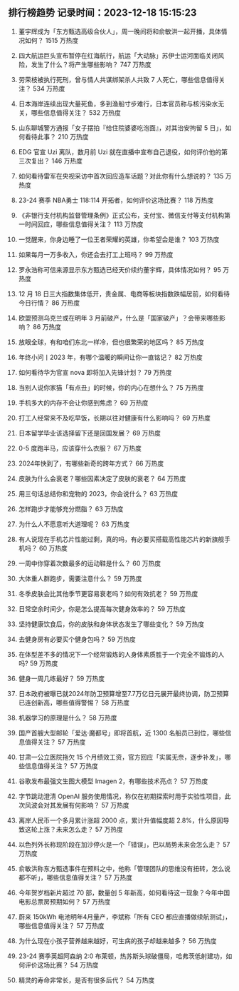 
## 排行榜趋势 记录时间：2023-12-18 15:15:23
  
  1. 董宇辉成为「东方甄选高级合伙人」，周一晚间将和俞敏洪一起开播，具体情况如何？ 1515 万热度
    
  2. 四大航运巨头宣布暂停在红海航行，航运「大动脉」苏伊士运河面临关闭风险，发生了什么？将产生哪些影响？ 747 万热度
    
  3. 劳荣枝被执行死刑，曾与情人共谋绑架杀人共致 7 人死亡，哪些信息值得关注？ 534 万热度
    
  4. 日本海岸连续出现大量死鱼，多到渔船寸步难行，日本官员称与核污染水无关，哪些信息值得关注？ 532 万热度
    
  5. 山东聊城警方通报「女子摆拍『给住院婆婆吃泡面』，对其治安拘留 5 日」，如何看待此事？ 210 万热度
    
  6. EDG 官宣 Uzi 离队，数月前 Uzi 就在直播中宣布自己退役，如何评价他的第三次复出？ 146 万热度
    
  7. 如何看待雷军在央视采访中首次回应造车话题？对此你有什么想说的？ 135 万热度
    
  8. 23-24 赛季 NBA勇士 118:114 开拓者，如何评价这场比赛？ 118 万热度
    
  9. 《非银行支付机构监督管理条例》正式公布，支付宝、微信支付等支付机构第一时间回应，哪些信息值得关注？ 113 万热度
    
  10. 一觉醒来，你身边睡了一位王者荣耀的英雄，你希望会是谁？ 103 万热度
    
  11. 如果每月一万多收入，你还会去打工上班吗？ 99 万热度
    
  12. 罗永浩称可信来源显示东方甄选已经天价续约董宇辉，具体情况如何？ 95 万热度
    
  13. 12 月 18 日三大指数集体低开，贵金属、电商等板块指数跌幅居前，如何看待今日行情？ 86 万热度
    
  14. 欧盟预测乌克兰或在明年 3 月前破产，什么是「国家破产」？会带来哪些影响？ 86 万热度
    
  15. 放眼全球，有和咱们东北一样冷，但也很繁荣的地区吗？ 85 万热度
    
  16. 年终小问丨2023 年，有哪个温暖的瞬间让你一直铭记？ 82 万热度
    
  17. 如何看待华为官宣 nova 即将加入先锋计划？ 79 万热度
    
  18. 当别人说你家猫「有点丑」的时候，你的内心在想什么？ 75 万热度
    
  19. 手机多大的内存不会让你感到焦虑？ 69 万热度
    
  20. 打工人经常来不及吃早饭，长期以往对健康有什么影响吗？ 69 万热度
    
  21. 日本留学毕业该选择留下还是回国发展？ 69 万热度
    
  22. 0-5 度跑半马，应该穿什么衣服？ 67 万热度
    
  23. 2024年快到了，有哪些新奇的跨年方式？ 66 万热度
    
  24. 皮肤为什么会衰老？哪些因素决定了皮肤的衰老？ 64 万热度
    
  25. 用三句话总结你和宠物的 2023，你会说什么？ 63 万热度
    
  26. 怎样跑步才能够充分燃脂？ 63 万热度
    
  27. 为什么人不愿意听大道理呢？ 63 万热度
    
  28. 有人说现在手机芯片性能过剩，真的吗，有必要买搭载高性能芯片的新旗舰手机吗？ 60 万热度
    
  29. 一周中你穿着次数最多的运动鞋是什么？ 60 万热度
    
  30. 大体重人群跑步，需要注意什么？ 59 万热度
    
  31. 冬季皮肤会比其他季节更容易衰老吗？如何有效抗老？ 59 万热度
    
  32. 日常空余时间少，你是怎么提高每次健身效率的？ 59 万热度
    
  33. 坚持健康饮食后，你的皮肤和身体状态发生了哪些变化？ 59 万热度
    
  34. 去健身房有必要买个健身包吗？ 59 万热度
    
  35. 在体型差不多的情况下一个经常锻炼的人身体素质胜于一个完全不锻炼的人吗? 59 万热度
    
  36. 健身一周几练最好？ 59 万热度
    
  37. 日本政府被曝已就2024年防卫预算增至7.7万亿日元展开最终协调，防卫预算已连创新高，哪些值得警惕？ 58 万热度
    
  38. 机器学习的原理是什么？ 58 万热度
    
  39. 国产首艘大型邮轮「爱达·魔都号」即将首航，近 1300 名船员已到位，哪些信息值得关注？ 57 万热度
    
  40. 甘肃一公立医院拖欠 15 个月绩效工资，官方回应「实属无奈，逐步补发」，哪些信息值得关注？ 57 万热度
    
  41. 谷歌发布最强文生图大模型 Imagen 2，有哪些技术亮点？ 57 万热度
    
  42. 字节跳动澄清 OpenAI 服务使用情况，称仅在初期探索时用于实验性项目，此次风波会对其发展有何影响？ 57 万热度
    
  43. 离岸人民币一个多月累计涨超 2000 点，累计升值幅度超 2.8%，什么原因导致这轮上涨？未来怎么走？ 57 万热度
    
  44. 以色列外长称现阶段在加沙停火是一个「错误」，巴以局势未来会怎么走？ 57 万热度
    
  45. 俞敏洪称东方甄选事件在预料之中，他称「管理团队的思维没有扭转，怎么说都不听」，哪些信息值得关注？ 57 万热度
    
  46. 今年贺岁档新片超过 70 部，数量创 5 年新高，如何看待这一现象？今年中国电影总票房预期如何？ 57 万热度
    
  47. 蔚来 150kWh 电池明年4月量产，李斌称「所有 CEO 都应直播做续航测试」，哪些信息值得关注？ 57 万热度
    
  48. 为什么现在小孩子营养越来越好，可生病的孩子却越来越多？ 56 万热度
    
  49. 23-24 赛季英超阿森纳 2:0 布莱顿，热苏斯头球破僵局，哈弗茨低射建功，如何评价这场比赛？ 54 万热度
    
  50. 精灵的寿命非常长，是否有很多后代？ 54 万热度
    